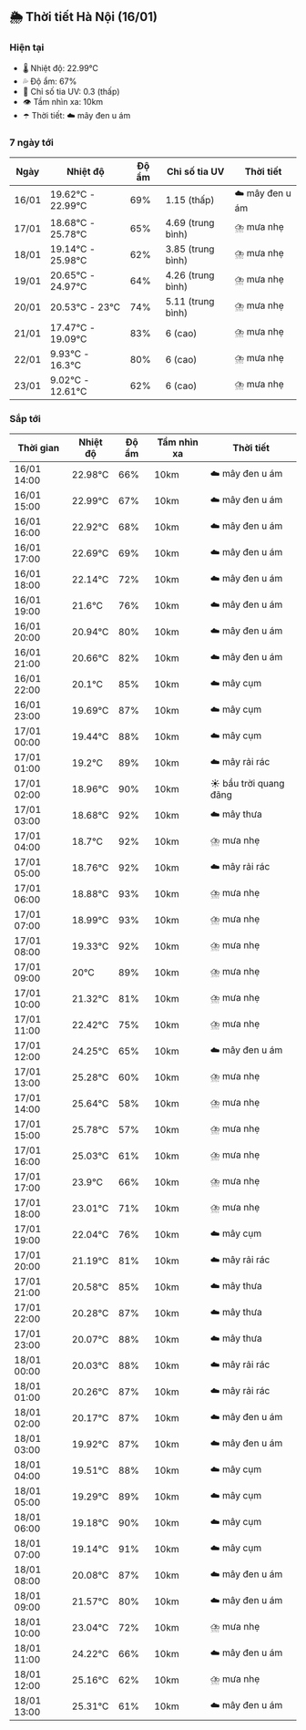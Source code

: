 ## 🌦️ Thời tiết Hà Nội (16/01)

### Hiện tại

- 🌡️ Nhiệt độ: 22.99℃
- 💦 Độ ẩm: 67%
- 🌟 Chỉ số tia UV: 0.3 (thấp)
- 👁️ Tầm nhìn xa: 10km
- ☂️ Thời tiết: ☁️ mây đen u ám

### 7 ngày tới

| Ngày | Nhiệt độ | Độ ẩm | Chỉ số tia UV | Thời tiết |
| --- | --- | --- | --- | --- |
| 16/01 | 19.62℃ - 22.99℃ | 69% | 1.15 (thấp) | ☁️ mây đen u ám |
| 17/01 | 18.68℃ - 25.78℃ | 65% | 4.69 (trung bình) | ⛈️ mưa nhẹ |
| 18/01 | 19.14℃ - 25.98℃ | 62% | 3.85 (trung bình) | ⛈️ mưa nhẹ |
| 19/01 | 20.65℃ - 24.97℃ | 64% | 4.26 (trung bình) | ⛈️ mưa nhẹ |
| 20/01 | 20.53℃ - 23℃ | 74% | 5.11 (trung bình) | ⛈️ mưa nhẹ |
| 21/01 | 17.47℃ - 19.09℃ | 83% | 6 (cao) | ⛈️ mưa nhẹ |
| 22/01 | 9.93℃ - 16.3℃ | 80% | 6 (cao) | ⛈️ mưa nhẹ |
| 23/01 | 9.02℃ - 12.61℃ | 62% | 6 (cao) | ⛈️ mưa nhẹ |

### Sắp tới

| Thời gian | Nhiệt độ | Độ ẩm | Tầm nhìn xa | Thời tiết |
| --- | --- | --- | --- | --- |
| 16/01 14:00 | 22.98℃ | 66% | 10km | ☁️ mây đen u ám |
| 16/01 15:00 | 22.99℃ | 67% | 10km | ☁️ mây đen u ám |
| 16/01 16:00 | 22.92℃ | 68% | 10km | ☁️ mây đen u ám |
| 16/01 17:00 | 22.69℃ | 69% | 10km | ☁️ mây đen u ám |
| 16/01 18:00 | 22.14℃ | 72% | 10km | ☁️ mây đen u ám |
| 16/01 19:00 | 21.6℃ | 76% | 10km | ☁️ mây đen u ám |
| 16/01 20:00 | 20.94℃ | 80% | 10km | ☁️ mây đen u ám |
| 16/01 21:00 | 20.66℃ | 82% | 10km | ☁️ mây đen u ám |
| 16/01 22:00 | 20.1℃ | 85% | 10km | ☁️ mây cụm |
| 16/01 23:00 | 19.69℃ | 87% | 10km | ☁️ mây cụm |
| 17/01 00:00 | 19.44℃ | 88% | 10km | ☁️ mây cụm |
| 17/01 01:00 | 19.2℃ | 89% | 10km | ☁️ mây rải rác |
| 17/01 02:00 | 18.96℃ | 90% | 10km | ☀️ bầu trời quang đãng |
| 17/01 03:00 | 18.68℃ | 92% | 10km | ☁️ mây thưa |
| 17/01 04:00 | 18.7℃ | 92% | 10km | ⛈️ mưa nhẹ |
| 17/01 05:00 | 18.76℃ | 92% | 10km | ☁️ mây rải rác |
| 17/01 06:00 | 18.88℃ | 93% | 10km | ⛈️ mưa nhẹ |
| 17/01 07:00 | 18.99℃ | 93% | 10km | ⛈️ mưa nhẹ |
| 17/01 08:00 | 19.33℃ | 92% | 10km | ⛈️ mưa nhẹ |
| 17/01 09:00 | 20℃ | 89% | 10km | ⛈️ mưa nhẹ |
| 17/01 10:00 | 21.32℃ | 81% | 10km | ⛈️ mưa nhẹ |
| 17/01 11:00 | 22.42℃ | 75% | 10km | ⛈️ mưa nhẹ |
| 17/01 12:00 | 24.25℃ | 65% | 10km | ☁️ mây đen u ám |
| 17/01 13:00 | 25.28℃ | 60% | 10km | ⛈️ mưa nhẹ |
| 17/01 14:00 | 25.64℃ | 58% | 10km | ⛈️ mưa nhẹ |
| 17/01 15:00 | 25.78℃ | 57% | 10km | ⛈️ mưa nhẹ |
| 17/01 16:00 | 25.03℃ | 61% | 10km | ⛈️ mưa nhẹ |
| 17/01 17:00 | 23.9℃ | 66% | 10km | ⛈️ mưa nhẹ |
| 17/01 18:00 | 23.01℃ | 71% | 10km | ⛈️ mưa nhẹ |
| 17/01 19:00 | 22.04℃ | 76% | 10km | ☁️ mây cụm |
| 17/01 20:00 | 21.19℃ | 81% | 10km | ☁️ mây rải rác |
| 17/01 21:00 | 20.58℃ | 85% | 10km | ☁️ mây thưa |
| 17/01 22:00 | 20.28℃ | 87% | 10km | ☁️ mây thưa |
| 17/01 23:00 | 20.07℃ | 88% | 10km | ☁️ mây thưa |
| 18/01 00:00 | 20.03℃ | 88% | 10km | ☁️ mây rải rác |
| 18/01 01:00 | 20.26℃ | 87% | 10km | ☁️ mây rải rác |
| 18/01 02:00 | 20.17℃ | 87% | 10km | ☁️ mây đen u ám |
| 18/01 03:00 | 19.92℃ | 87% | 10km | ☁️ mây đen u ám |
| 18/01 04:00 | 19.51℃ | 88% | 10km | ☁️ mây cụm |
| 18/01 05:00 | 19.29℃ | 89% | 10km | ☁️ mây cụm |
| 18/01 06:00 | 19.18℃ | 90% | 10km | ☁️ mây cụm |
| 18/01 07:00 | 19.14℃ | 91% | 10km | ☁️ mây cụm |
| 18/01 08:00 | 20.08℃ | 87% | 10km | ☁️ mây đen u ám |
| 18/01 09:00 | 21.57℃ | 80% | 10km | ☁️ mây đen u ám |
| 18/01 10:00 | 23.04℃ | 72% | 10km | ⛈️ mưa nhẹ |
| 18/01 11:00 | 24.22℃ | 66% | 10km | ☁️ mây đen u ám |
| 18/01 12:00 | 25.16℃ | 62% | 10km | ⛈️ mưa nhẹ |
| 18/01 13:00 | 25.31℃ | 61% | 10km | ☁️ mây đen u ám |
